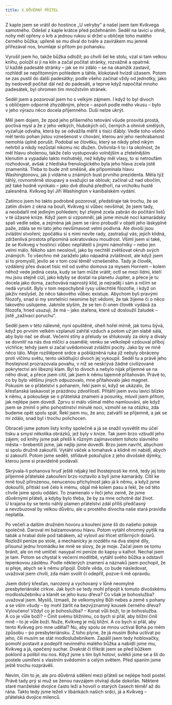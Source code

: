 ```yaml
---
title: X.DŮVĚRNÝ PŘÍTEL
---
```


Z kaple jsem se vrátil do hostince „U velryby“ a našel jsem tam Kvíkvega samotného. Odešel z kaple krátce před požehnáním. Seděl na lavici u ohně, nohy měl opřeny o krb a jednou rukou si držel u obličeje toho malého černého bůžka; upřeně se mu díval do tváře a zavírákem mu jemně přiřezával nos, brumlaje si přitom po pohansku.

Vyrušil jsem ho, takže bůžka odložil; po chvíli šel ke stolu, vzal si tam velkou knihu, položil si ji na klín a začal počítat stránky, rozvážně a opatrně. U každé padesáté stránky – jak se mi zdálo – se na okamžik zastavil, rozhlédl se nepřítomným pohledem a táhle, klokotavě hvízdl úžasem. Potom se zas pustil do další padesátky; podle všeho začínal vždy od jednotky, jako by nedovedl počítat dál než do padesáti, a teprve když napočítal mnoho padesátek, byl ohromen tím množstvím stránek.

Seděl jsem a pozoroval jsem ho s velkým zájmem. I když to byl divoch s obličejem odporně zhyzděným, přece – aspoň podle mého vkusu – bylo v jeho výrazu něco docela příjemného. Duši nelze ukrýt.

Měl jsem dojem, že zpod jeho příšerného tetování všude prosvítá prostá, poctivá mysl a že z jeho velkých, hlubokých očí, černých a ohnivě smělých, vyzařuje odvaha, která by se odvážila měřit s tisíci ďábly. Vedle toho všeho měl tento pohan jistou vznešenost v chování, kterou ani jeho neohrabanost nemohla úplně porušit. Podobal se člověku, který se nikdy před nikým nehrbil a nikdy nezůstal nikomu nic dlužen. Ovlivnila-li to i ta okolnost, že měl hlavu oholenou, takže čelo vystupovalo volnějším a zřetelnějším klenutím a vypadalo takto mohutněji, než kdyby měl vlasy, to si netroufám rozhodovat, avšak z hlediska frenologického byla jeho hlava zcela jistě znamenitá. Třeba to bude znít směšně, ale připomínala hlavu Washingtonovu, jak ji vídáme u známých bust prvního prezidenta. Měla týž táhlý, rovnoměrně stoupavý a svažující se oblouk; začínal už nad obočím, jež také hodně vynikalo – jako dvě dlouhá předhoří, na vrcholku hustě zalesněná. Kvíkveg byl Jiří Washington v kanibalském vydání.

Zatímco jsem ho takto podrobně pozoroval, předstíraje tak trochu, že se zatím dívám z okna na bouři, Kvíkveg si vůbec nevšímal, že jsem tady, a neobdařil mě jediným pohledem; byl zřejmě zcela zabrán do počítání listů v té úžasné knize. Když jsem si vzpomněl, jak jsme minulé noci kamarádsky spali vedle sebe, a zejména jak jsem se ráno probudil v objetí jeho láskyplné paže, zdála se mi tato jeho nevšímavost velmi podivná. Ale divoši jsou zvláštní stvoření; zpočátku si s nimi nevíte rady, zastrašují vás; jejich klidná, zdrženlivá prostota připomíná sokratovskou moudrost. Všiml jsem si také, že se Kvíkveg v hostinci vůbec nepřátelil s jinými námořníky – nebo jen velmi málo. Nikoho sám neoslovil, jako by nechtěl zvětšovat okruh svých známých. To všechno mě zaráželo jako nápadná zvláštnost, ale když jsem si to promyslil, jevilo se v tom cosi téměř vznešeného. Tady je člověk, vzdálený přes dvacet tisíc mil od svého domova za mysem Hornem – kolem něhož vede jediná cesta, kudy se tam může vrátit; octl se mezi lidmi, kteří mu jsou stejně cizí, jako kdyby se dostal na planetu Jupiter, a přece je tu docela jako doma, zachovává naprostý klid, je nejraděj i sám a ničím se nedá vyrušit. Byly v tom nepochybně rysy ušlechtilé filozofie, i když on jakživ neslyšel, že něco takového vůbec existuje. Abychom byli pravými filozofy, snad si my smrtelníci nesmíme být vědomi, že tak žijeme či o něco takového usilujeme. Jakmile slyším, že se ten či onen člověk vydává za filozofa, hned usuzuji, že má – jako stařena, které už dosloužil žaludek – jistě „zažívací poruchu“.

Seděl jsem v této nálevně, nyní opuštěné, oheň hořel mírně, jak tomu bývá, když po prvním velkém vzplanutí zahřál vzduch a potom už jen slabě sálá, aby bylo nač se dívat. Večerní stíny a přeludy se shlukovaly za okny a dívaly se dovnitř na nás dva mlčící a osamělé; venku se velkolepě vzdouval příboj vichřice; tehdy jsem si začal uvědomovat zvláštní pocity. Jako by ve mně něco tálo. Moje rozštěpené srdce a poblázněná ruka již nebyly obráceny proti vlčímu světu, tento uklidňující divoch jej vykoupil. Seděl tu a právě jeho lhostejnost prozrazovala povahu, v níž se neskrývá žádné civilizované pokrytectví ani líbezný klam. Byl to divoch a nebylo nijak příjemné se na něho dívat, a přece jsem cítil, jak jsem k němu tajemně přitahován. Právě to, co by bylo většinu jiných odpuzovalo, mne přitahovalo jako magnet. Pokusím se o přátelství s pohanem, řekl jsem si, když se ukázalo, že křesťanská laskavost je prázdnou zdvořilostí. Přitáhl jsem svou lavici blízko k němu, a pokoušeje se o přátelská znamení a posunky, mluvil jsem přitom, jak nejlépe jsem dovedl. Zprvu si málo všímal mého namlouvání, ale když jsem se zmínil o jeho pohostinství minulé noci, vzmohl se na otázku, zda budeme opět spolu spát. Řekl jsem mu, že ano; zatvářil se příjemně, a jak se mi zdálo, snad byl i trochu polichocen.

Obraceli jsme potom listy knihy společně a já se snažil vysvětlit mu účel tisku a smysl několika obrázků, jež byly v knize. Tak jsem brzo vzbudil jeho zájem; od knihy jsme pak přešli k různým zajímavostem tohoto slavného města – brebentili jsme, jak nejlíp jsme dovedli. Brzo jsem navrhl, abychom si spolu družně zakouřili. Vytáhl váček a tomahavk a klidně mi nabídl, abych si zakouřil. Potom jsme seděli, střídavě pokuřujíce z jeho divošské dýmky, kterou jsme si pravidelně podávali.

Skrývala-li pohanova hruď ještě nějaký led lhostejnosti ke mně, tedy jej toto příjemné přátelské zakouření brzo roztavilo a byli jsme kamarády. Cítil ke mně touž přirozenou, nenucenou příchylnost jako já k němu, a když jsme dokouřili, přitiskl své čelo k mému, objal mě kolem pasu a řekl, že od této chvíle jsme spolu oddáni. To znamenalo v řeči jeho země, že jsme důvěrnými přáteli, a kdyby bylo třeba, že by za mne ochotně dal život. U krajana by se tento náhlý plamen přátelství zdál příliš předčasný a nevzbuzoval by velkou důvěru, ale u prostého divocha naše stará pravidla neplatila.

Po večeři a dalším družném hovoru a kouření jsme šli do našeho pokoje společně. Daroval mi balzamovanou hlavu. Potom vytáhl ohromný pytlík na tabák a hrabal dole pod tabákem, až vylovil asi třicet stříbrných dolarů. Rozložil peníze po stole, a mechanicky je rozděliv na dva stejné díly, přisunul jednu hromádku ke mně se slovy, že je moje. Začal jsem se tomu bránit, ale on mě umlčel: nasypal mi peníze do kapsy u kalhot. Nechal jsem je tam. Potom se chystal k večerní modlitbě, vytáhl svého bůžka a odstavil lepenkovou zástěnu. Podle některých znamení a náznaků jsem pochopil, že si přeje, abych se k němu připojil. Dobře věda, co bude následovat, uvažoval jsem chvíli, zda mám svolit či odepřít, pozve-li mě opravdu.

Jsem dobrý křesťan, narozený a vychovaný v lůně neomylné presbyteriánské církve. Jak bych se tedy mohl připojit k tomuto divošskému modloslužebníku a klanět se jeho kusu dřeva? Co však je bohoslužba? uvažoval jsem. Myslíš, Izmaeli, že velkomyslný Bůh nebes a země s pohany a se vším všudy – by mohl žárlit na bezvýznamný kousek černého dřeva? Vyloučeno! Vždyť co je bohoslužba? – Konat vůli boží, to je bohoslužba. A co je vůle boží? – Činit svému bližnímu, co bych si přál, aby bližní činil mně – to je vůle boží. Nuže, Kvíkveg je můj bližní. A co bych si přál, aby tento Kvíkveg pro mne udělal? Nu, aby spolu se mnou uctíval Boha po mém způsobu – po presbyteriánsku. Z toho plyne, že já musím Boha uctívat po jeho, čili musím se stát modloslužebníkem. Zapálil jsem tedy hoblovačky, pomohl postavit a podepřít nevinného malého bůžka a nabídli jsme mu, Kvíkveg a já, opečený suchar. Dvakrát či třikrát jsem se před bůžkem poklonil a políbil mu nos. Když jsme s tím byli hotovi, svlékli jsme se a šli do postele usmířeni s vlastním svědomím a celým světem. Před spaním jsme ještě trochu rozprávěli.

Nevím, čím to je, ale pro důvěrná sdělení mezi přáteli se nejlépe hodí postel. Právě tady prý si muž se ženou navzájem otvírají duše dokořán. Některé staré manželské dvojice často leží a hovoří o starých časech téměř až do rána. Takto tedy jsme leželi v líbánkách našich srdcí, já a Kvíkveg – přátelská dvojice milenců.
